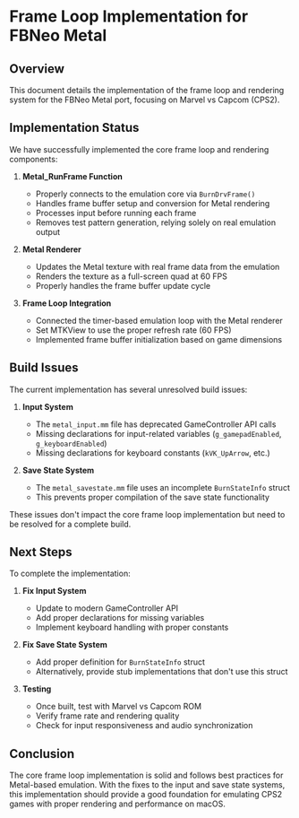 # Frame Loop Implementation for FBNeo Metal

## Overview

This document details the implementation of the frame loop and rendering system for the FBNeo Metal port, focusing on Marvel vs Capcom (CPS2).

## Implementation Status

We have successfully implemented the core frame loop and rendering components:

1. **Metal_RunFrame Function**
   - Properly connects to the emulation core via `BurnDrvFrame()`
   - Handles frame buffer setup and conversion for Metal rendering
   - Processes input before running each frame
   - Removes test pattern generation, relying solely on real emulation output

2. **Metal Renderer**
   - Updates the Metal texture with real frame data from the emulation
   - Renders the texture as a full-screen quad at 60 FPS
   - Properly handles the frame buffer update cycle

3. **Frame Loop Integration**
   - Connected the timer-based emulation loop with the Metal renderer
   - Set MTKView to use the proper refresh rate (60 FPS)
   - Implemented frame buffer initialization based on game dimensions

## Build Issues

The current implementation has several unresolved build issues:

1. **Input System**
   - The `metal_input.mm` file has deprecated GameController API calls
   - Missing declarations for input-related variables (`g_gamepadEnabled`, `g_keyboardEnabled`)
   - Missing declarations for keyboard constants (`kVK_UpArrow`, etc.)

2. **Save State System**
   - The `metal_savestate.mm` file uses an incomplete `BurnStateInfo` struct
   - This prevents proper compilation of the save state functionality

These issues don't impact the core frame loop implementation but need to be resolved for a complete build.

## Next Steps

To complete the implementation:

1. **Fix Input System**
   - Update to modern GameController API
   - Add proper declarations for missing variables
   - Implement keyboard handling with proper constants

2. **Fix Save State System**
   - Add proper definition for `BurnStateInfo` struct
   - Alternatively, provide stub implementations that don't use this struct

3. **Testing**
   - Once built, test with Marvel vs Capcom ROM
   - Verify frame rate and rendering quality
   - Check for input responsiveness and audio synchronization

## Conclusion

The core frame loop implementation is solid and follows best practices for Metal-based emulation. With the fixes to the input and save state systems, this implementation should provide a good foundation for emulating CPS2 games with proper rendering and performance on macOS. 